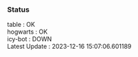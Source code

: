 ### Status


table : OK  
hogwarts : OK  
icy-bot : DOWN  
Latest Update : 2023-12-16 15:07:06.601189
